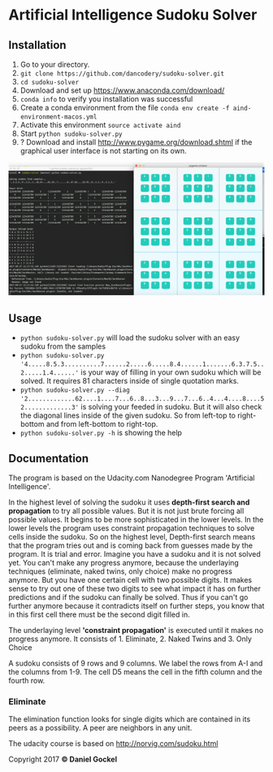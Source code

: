# Artificial Intelligence Sudoku Solver

## Installation
1. Go to your directory.
2. `git clone https://github.com/dancodery/sudoku-solver.git`
3. `cd sudoku-solver`
4. Download and set up https://www.anaconda.com/download/
5. `conda info` to verify you installation was successful
6. Create a conda environment from the file `conda env create -f aind-environment-macos.yml`
7. Activate this environment `source activate aind`
8. Start `python sudoku-solver.py`
9. ? Download and install http://www.pygame.org/download.shtml if the graphical user interface is not starting on its own.

<img src='images/screenshot.png'>

## Usage

* `python sudoku-solver.py` will load the sudoku solver with an easy sudoku from the samples
* `python sudoku-solver.py '4.....8.5.3..........7......2.....6.....8.4......1.......6.3.7.5..2.....1.4......'` is your way of filling in your own sudoku which will be solved. It requires 81 characters inside of single quotation marks.
* `python sudoku-solver.py --diag '2.............62....1....7...6..8...3...9...7...6..4...4....8....52.............3'` is solving your feeded in sudoku. But it will also check the diagonal lines inside of the given sudoku. So from left-top to right-bottom and from left-bottom to right-top.
* `python sudoku-solver.py -h` is showing the help

## Documentation

The program is based on the Udacity.com Nanodegree Program 'Artificial Intelligence'.

In the highest level of solving the sudoku it uses **depth-first search and propagation** to try all possible values. 
But it is not just brute forcing all possible values. It begins to be more sophisticated in the lower levels. In the lower levels the program uses constraint propagation techniques to solve cells inside the sudoku.
So on the highest level, Depth-first search means that the program tries out and is coming back from guesses made by the program.
It is trial and error.
Imagine you have a sudoku and it is not solved yet. You can't make any progress anymore, because the underlaying techniques (eliminate, naked twins, only choice) make no progress anymore. But you have one certain cell with two possible digits. It makes sense to try out one of these two digits to see what impact it has on further predictions and if the sudoku can finally be solved. Thus if you can't go further anymore because it contradicts itself on further steps, you know that in this first cell there must be the second digit filled in.

The underlaying level **'constraint propagation'** is executed until it makes no progress anymore. It consists of 1. Eliminate, 2. Naked Twins and 3. Only Choice

A sudoku consists of 9 rows and 9 columns. We label the rows from A-I and the columns from 1-9.
The cell D5 means the cell in the fifth column and the fourth row.

### Eliminate


The elimination function looks for single digits which are contained in its peers as a possibility.
A peer are neighbors in any unit.


The udacity course is based on http://norvig.com/sudoku.html

Copyright 2017 **© Daniel Gockel**